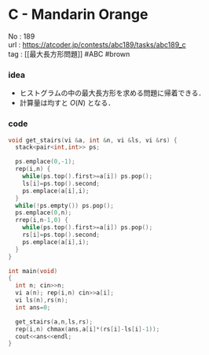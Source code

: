 # C - Mandarin Orange

No	: 189  
url	: https://atcoder.jp/contests/abc189/tasks/abc189_c  
tag	: [[最大長方形問題]]  #ABC #brown

### idea
- ヒストグラムの中の最大長方形を求める問題に帰着できる．
- 計算量は均すと $O(N)$ となる．

### code
```cpp
void get_stairs(vi &a, int &n, vi &ls, vi &rs) {
  stack<pair<int,int>> ps;

  ps.emplace(0,-1);
  rep(i,n) {
    while(ps.top().first>=a[i]) ps.pop();
    ls[i]=ps.top().second;
    ps.emplace(a[i],i);
  }
  while(!ps.empty()) ps.pop();
  ps.emplace(0,n);
  rrep(i,n-1,0) {
    while(ps.top().first>=a[i]) ps.pop();
    rs[i]=ps.top().second;
    ps.emplace(a[i],i);
  }
}

int	main(void)
{
  int n; cin>>n;
  vi a(n); rep(i,n) cin>>a[i];
  vi ls(n),rs(n);
  int ans=0;

  get_stairs(a,n,ls,rs);
  rep(i,n) chmax(ans,a[i]*(rs[i]-ls[i]-1));
  cout<<ans<<endl;
}
```
